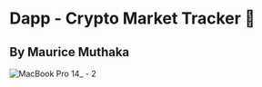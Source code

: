 # Dapp - Crypto Market Tracker :muscle:

## By Maurice Muthaka


![MacBook Pro 14_ - 2](https://user-images.githubusercontent.com/38291823/182008669-5d82ffad-2c78-4f08-81e6-0d258960ccf6.png)
